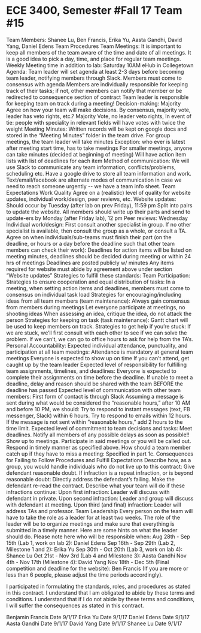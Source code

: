 # ECE 3400, Semester #Fall 17 Team #15
Team Members: Shanee Lu, Ben Francis, Erika Yu, Aasta Gandhi, David Yang, Daniel Edens
Team Procedures
Team Meetings:
It is important to keep all members of the team aware of the time and date of all meetings. It is a good idea to pick a day, time, and place for regular team meetings.
Weekly Meeting time in addition to lab: Saturday 10AM eHub in Collegetown 
Agenda:
Team leader will set agenda at least 2-3 days before becoming team leader, notifying members through Slack. Members must come to consensus with agenda
Members are individually responsible for keeping track of their tasks; if not, other members can notify that member or be redirected to consequence section of contract
Team leader is responsible for keeping team on track during a meeting!
Decision-making: Majority Agree on how your team will make decisions. By consensus, majority vote, leader has veto rights, etc.?
Majority Vote, no leader veto rights, 
In event of tie: people with speciality in relevant fields will have votes with twice the weight
Meeting Minutes: Written records will be kept on google docs and stored in the “Meeting Minutes” folder in the team drive. 
For group meetings, the team leader will take minutes
Exception: who ever is latest after meeting start time, has to take meetings
For smaller meetings, anyone can take minutes (decided at beginning of meeting)
Will have action item lists with list of deadlines for each item
Method of communication: 
We will use Slack to communicate any team information, conflicts/problems, scheduling etc. 
Have a google drive to store all team information and work. 
Text/email/facebook are alternate modes of communication in case we need to reach someone urgently -- we have a team info sheet. 
Team Expectations
Work Quality
Agree on a (realistic) level of quality for website updates, individual work/design, peer reviews, etc.
Website updates: 
Should occur by Tuesday (after lab on prev Friday), 11:59 pm 
Split into pairs to update the website. All members should write up their parts and send to update-ers by Monday (after Friday lab), 12 pm 
Peer reviews: Wednesday
Individual work/design: 
First consult another specialist in group. If no other specialist is available, then consult the group as a whole, or consult a TA.
Agree on when individuals/sub-teams must finish their part (on the deadline, or hours or a day before the deadline such that other team members can check their work):
Deadlines for action items will be listed on meeting minutes, deadlines should be decided during meeting or within 24 hrs of meetings
Deadlines are posted publicly w/ minutes
Any items required for website must abide by agreement above under section “Website updates”
Strategies to fulfill these standards:
Team Participation:
Strategies to ensure cooperation and equal distribution of tasks: 
In a meeting, when setting action items and deadlines, members must come to consensus on individual task load
Strategies for encouraging/including ideas from all team members (team maintenance):
Always gain consensus from members during meetings
Let everyone participate at meetings, no shooting ideas
When assessing an idea, critique the idea, do not attack the person
Strategies for keeping on task (task maintenance): 
Gantt chart will be used to keep members on track.
Strategies to get help if you’re stuck: 
If we are stuck, we’ll first consult with each other to see if we can solve the problem. If we can’t, we can go to office hours to ask for help from the TA’s.
Personal Accountability:
Expected individual attendance, punctuality, and participation at all team meetings:
Attendance is mandatory at general team meetings
Everyone is expected to show up on time
If you can’t attend, get caught up by the team leader
Expected level of responsibility for fulfilling team assignments, timelines, and deadlines: 
Everyone is expected to complete their assignments on time before the deadline.
If unable to meet a deadline, delay and reason should be shared with the team BEFORE the deadline has passed
Expected level of communication with other team members:
First form of contact is through Slack
Assuming a message is sent during what would be considered the “reasonable hours,” after 10 AM and before 10 PM, we should: 
Try to respond to instant messages (text, FB messenger, Slack) within 6 hours.
Try to respond to emails within 12 hours.
If the message is not sent within ”reasonable hours,” add 2 hours to the time limit.
Expected level of commitment to team decisions and tasks:
Meet deadlines.
Notify all members of any possible delays as soon as possible!!
Show up to meetings.
Participate in said meetings or you will be called out.
Respond in timely manner as specified above.
How should a team member catch up if they have to miss a meeting:
Specified in part 1c.
Consequences for Failing to Follow Procedures and Fulfill Expectations
Describe how, as a group, you would handle individuals who do not live up to this contract:
Give defendant reasonable doubt.
If infraction is a repeat infraction, or is beyond reasonable doubt:
Directly address the defendant’s failing.
Make the defendant re-read the contract.
Describe what your team will do if these infractions continue:
Upon first infraction: Leader will discuss with defendant in private.
Upon second infraction: Leader and group will discuss with defendant at meeting.
Upon third (and final) infraction: Leader will address TAs and professor.
Team Leadership
Every person on the team will have to take the role as a leader for at least two weeks. The role of the leader will be to organize meetings and make sure that everything is submitted in a timely manner. Here are some hints on what the leader should do. Please note here who will be responsible when:
Aug 28th - Sep 15th (Lab 1, work on lab 2): Daniel Edens
Sep 16th - Sep 29th (Lab 2, Milestone 1 and 2): Erika Yu
Sep 30th - Oct 20th (Lab 3, work on lab 4): Shanee Lu
Oct 21st - Nov 3rd (Lab 4 and Milestone 3): Aasta Gandhi
Nov 4th - Nov 17th (Milestone 4): David Yang
Nov 18th - Dec 5th (Final competition and deadline for the website): Ben Francis
(If you are more or less than 6 people, please adjust the time periods accordingly).

I participated in formulating the standards, roles, and procedures as stated in this contract.
I understand that I am obligated to abide by these terms and conditions.
I understand that if I do not abide by these terms and conditions, I will suffer the consequences as stated in this contract.

Benjamin Francis	Date 9/1/17
Erika Yu 		Date 9/1/17
Daniel Edens		Date 9/1/17
Aasta Gandhi		Date 9/1/17
David Yang		Date 9/1/17 
Shanee Lu		Date 9/1/17
